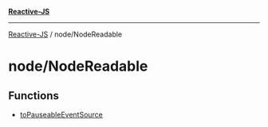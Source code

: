 [**Reactive-JS**](../../README.md)

***

[Reactive-JS](../../README.md) / node/NodeReadable

# node/NodeReadable

## Functions

- [toPauseableEventSource](functions/toPauseableEventSource.md)
